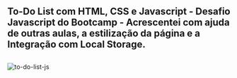 ## To-Do List com HTML, CSS e Javascript - Desafio Javascript do Bootcamp - Acrescentei com ajuda de outras aulas, a estilização da página e a Integração com Local Storage.

##

![to-do-list-js](https://user-images.githubusercontent.com/104471849/171313383-bd70f689-8961-448e-8c00-9122b9815af1.gif)
